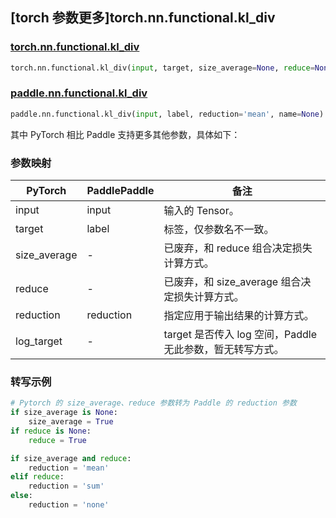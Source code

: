 ## [torch 参数更多]torch.nn.functional.kl_div

### [torch.nn.functional.kl_div](https://pytorch.org/docs/1.13/generated/torch.nn.functional.kl_div.html#torch.nn.functional.kl_div)

```python
torch.nn.functional.kl_div(input, target, size_average=None, reduce=None, reduction='mean', log_target=False)
```

### [paddle.nn.functional.kl_div](https://www.paddlepaddle.org.cn/documentation/docs/zh/api/paddle/nn/functional/kl_div_cn.html)

```python
paddle.nn.functional.kl_div(input, label, reduction='mean', name=None)
```

其中 PyTorch 相比 Paddle 支持更多其他参数，具体如下：

### 参数映射

| PyTorch      | PaddlePaddle | 备注                                                      |
| ------------ | ------------ | --------------------------------------------------------- |
| input        | input        | 输入的 Tensor。                                           |
| target       | label        | 标签，仅参数名不一致。                                    |
| size_average | -            | 已废弃，和 reduce 组合决定损失计算方式。                  |
| reduce       | -            | 已废弃，和 size_average 组合决定损失计算方式。            |
| reduction    | reduction    | 指定应用于输出结果的计算方式。                            |
| log_target   | -            | target 是否传入 log 空间，Paddle 无此参数，暂无转写方式。 |

### 转写示例

```python
# Pytorch 的 size_average、reduce 参数转为 Paddle 的 reduction 参数
if size_average is None:
    size_average = True
if reduce is None:
    reduce = True

if size_average and reduce:
    reduction = 'mean'
elif reduce:
    reduction = 'sum'
else:
    reduction = 'none'
```
